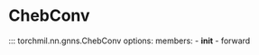# ChebConv

::: torchmil.nn.gnns.ChebConv
    options:
        members:
        - __init__
        - forward
